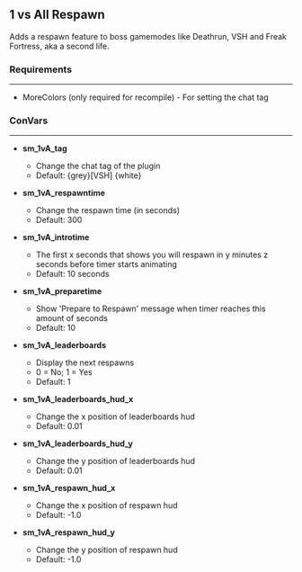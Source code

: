 1 vs All Respawn
---
Adds a respawn feature to boss gamemodes like Deathrun, VSH and Freak Fortress, aka a second life.

### Requirements
---
- MoreColors (only required for recompile) - For setting the chat tag

### ConVars
---
- **sm_1vA_tag**
  - Change the chat tag of the plugin
  - Default: {grey}[VSH] {white}

- **sm_1vA_respawntime**
  - Change the respawn time (in seconds)
  - Default: 300

- **sm_1vA_introtime** 
  - The first x seconds that shows you will respawn in y minutes z seconds before timer starts animating
  - Default: 10 seconds

- **sm_1vA_preparetime**
  - Show 'Prepare to Respawn' message when timer reaches this amount of seconds
  - Default: 10

- **sm_1vA_leaderboards**
  - Display the next respawns
  - 0 = No; 1 = Yes
  - Default: 1

- **sm_1vA_leaderboards_hud_x**
  - Change the x position of leaderboards hud
  - Default: 0.01

- **sm_1vA_leaderboards_hud_y**
  - Change the y position of leaderboards hud
  - Default: 0.01

- **sm_1vA_respawn_hud_x**
  - Change the x position of respawn hud
  - Default: -1.0

- **sm_1vA_respawn_hud_y**
  - Change the y position of respawn hud
  - Default: -1.0
